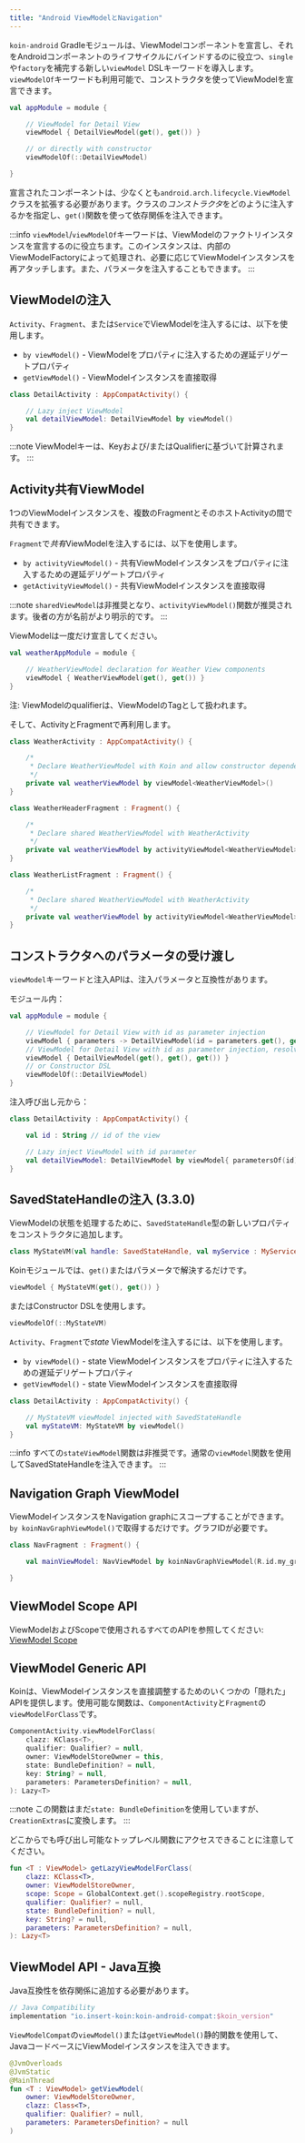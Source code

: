 ```yaml
---
title: "Android ViewModelとNavigation"
---
```

`koin-android` Gradleモジュールは、ViewModelコンポーネントを宣言し、それをAndroidコンポーネントのライフサイクルにバインドするのに役立つ、`single`や`factory`を補完する新しい`viewModel` DSLキーワードを導入します。`viewModelOf`キーワードも利用可能で、コンストラクタを使ってViewModelを宣言できます。

```kotlin
val appModule = module {

    // ViewModel for Detail View
    viewModel { DetailViewModel(get(), get()) }

    // or directly with constructor
    viewModelOf(::DetailViewModel)

}
```

宣言されたコンポーネントは、少なくとも`android.arch.lifecycle.ViewModel`クラスを拡張する必要があります。クラスの*コンストラクタ*をどのように注入するかを指定し、`get()`関数を使って依存関係を注入できます。

:::info
`viewModel`/`viewModelOf`キーワードは、ViewModelのファクトリインスタンスを宣言するのに役立ちます。このインスタンスは、内部のViewModelFactoryによって処理され、必要に応じてViewModelインスタンスを再アタッチします。また、パラメータを注入することもできます。
:::

## ViewModelの注入

`Activity`、`Fragment`、または`Service`でViewModelを注入するには、以下を使用します。

* `by viewModel()` - ViewModelをプロパティに注入するための遅延デリゲートプロパティ
* `getViewModel()` - ViewModelインスタンスを直接取得

```kotlin
class DetailActivity : AppCompatActivity() {

    // Lazy inject ViewModel
    val detailViewModel: DetailViewModel by viewModel()
}
```

:::note
ViewModelキーは、Keyおよび/またはQualifierに基づいて計算されます。
:::

## Activity共有ViewModel

1つのViewModelインスタンスを、複数のFragmentとそのホストActivityの間で共有できます。

`Fragment`で*共有*ViewModelを注入するには、以下を使用します。

* `by activityViewModel()` - 共有ViewModelインスタンスをプロパティに注入するための遅延デリゲートプロパティ
* `getActivityViewModel()` - 共有ViewModelインスタンスを直接取得

:::note
`sharedViewModel`は非推奨となり、`activityViewModel()`関数が推奨されます。後者の方が名前がより明示的です。
:::

ViewModelは一度だけ宣言してください。

```kotlin
val weatherAppModule = module {

    // WeatherViewModel declaration for Weather View components
    viewModel { WeatherViewModel(get(), get()) }
}
```

注: ViewModelのqualifierは、ViewModelのTagとして扱われます。

そして、ActivityとFragmentで再利用します。

```kotlin
class WeatherActivity : AppCompatActivity() {

    /*
     * Declare WeatherViewModel with Koin and allow constructor dependency injection
     */
    private val weatherViewModel by viewModel<WeatherViewModel>()
}

class WeatherHeaderFragment : Fragment() {

    /*
     * Declare shared WeatherViewModel with WeatherActivity
     */
    private val weatherViewModel by activityViewModel<WeatherViewModel>()
}

class WeatherListFragment : Fragment() {

    /*
     * Declare shared WeatherViewModel with WeatherActivity
     */
    private val weatherViewModel by activityViewModel<WeatherViewModel>()
}
```

## コンストラクタへのパラメータの受け渡し

`viewModel`キーワードと注入APIは、注入パラメータと互換性があります。

モジュール内：

```kotlin
val appModule = module {

    // ViewModel for Detail View with id as parameter injection
    viewModel { parameters -> DetailViewModel(id = parameters.get(), get(), get()) }
    // ViewModel for Detail View with id as parameter injection, resolved from graph
    viewModel { DetailViewModel(get(), get(), get()) }
    // or Constructor DSL
    viewModelOf(::DetailViewModel)
}
```

注入呼び出し元から：

```kotlin
class DetailActivity : AppCompatActivity() {

    val id : String // id of the view

    // Lazy inject ViewModel with id parameter
    val detailViewModel: DetailViewModel by viewModel{ parametersOf(id)}
}
```

## SavedStateHandleの注入 (3.3.0)

ViewModelの状態を処理するために、`SavedStateHandle`型の新しいプロパティをコンストラクタに追加します。

```kotlin
class MyStateVM(val handle: SavedStateHandle, val myService : MyService) : ViewModel()
```

Koinモジュールでは、`get()`またはパラメータで解決するだけです。

```kotlin
viewModel { MyStateVM(get(), get()) }
```

またはConstructor DSLを使用します。

```kotlin
viewModelOf(::MyStateVM)
```

`Activity`、`Fragment`で*state* ViewModelを注入するには、以下を使用します。

* `by viewModel()` - state ViewModelインスタンスをプロパティに注入するための遅延デリゲートプロパティ
* `getViewModel()` - state ViewModelインスタンスを直接取得

```kotlin
class DetailActivity : AppCompatActivity() {

    // MyStateVM viewModel injected with SavedStateHandle
    val myStateVM: MyStateVM by viewModel()
}
```

:::info
すべての`stateViewModel`関数は非推奨です。通常の`viewModel`関数を使用してSavedStateHandleを注入できます。
:::

## Navigation Graph ViewModel

ViewModelインスタンスをNavigation graphにスコープすることができます。`by koinNavGraphViewModel()`で取得するだけです。グラフIDが必要です。

```kotlin
class NavFragment : Fragment() {

    val mainViewModel: NavViewModel by koinNavGraphViewModel(R.id.my_graph)

}
```

## ViewModel Scope API

ViewModelおよびScopeで使用されるすべてのAPIを参照してください: [ViewModel Scope](/reference/koin-android/scope.md)

## ViewModel Generic API

Koinは、ViewModelインスタンスを直接調整するためのいくつかの「隠れた」APIを提供します。使用可能な関数は、`ComponentActivity`と`Fragment`の`viewModelForClass`です。

```kotlin
ComponentActivity.viewModelForClass(
    clazz: KClass<T>,
    qualifier: Qualifier? = null,
    owner: ViewModelStoreOwner = this,
    state: BundleDefinition? = null,
    key: String? = null,
    parameters: ParametersDefinition? = null,
): Lazy<T>
```

:::note
この関数はまだ`state: BundleDefinition`を使用していますが、`CreationExtras`に変換します。
:::

どこからでも呼び出し可能なトップレベル関数にアクセスできることに注意してください。

```kotlin
fun <T : ViewModel> getLazyViewModelForClass(
    clazz: KClass<T>,
    owner: ViewModelStoreOwner,
    scope: Scope = GlobalContext.get().scopeRegistry.rootScope,
    qualifier: Qualifier? = null,
    state: BundleDefinition? = null,
    key: String? = null,
    parameters: ParametersDefinition? = null,
): Lazy<T>
```

## ViewModel API - Java互換

Java互換性を依存関係に追加する必要があります。

```groovy
// Java Compatibility
implementation "io.insert-koin:koin-android-compat:$koin_version"
```

`ViewModelCompat`の`viewModel()`または`getViewModel()`静的関数を使用して、JavaコードベースにViewModelインスタンスを注入できます。

```kotlin
@JvmOverloads
@JvmStatic
@MainThread
fun <T : ViewModel> getViewModel(
    owner: ViewModelStoreOwner,
    clazz: Class<T>,
    qualifier: Qualifier? = null,
    parameters: ParametersDefinition? = null
)
```